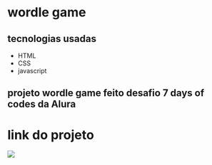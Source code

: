 # wordle game
## tecnologias usadas 
* HTML
* CSS
* javascript
## projeto wordle game feito desafio 7 days of codes da Alura
# link do projeto
   <a href="https://anna-hub19.github.io/adivinhe-a-palavra/" target="_blank"><img src="https://img.shields.io/badge/-Wordle-purple?style=for-the-badge&logo=aluraplayo&logoColor=white"></a>
